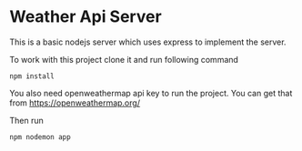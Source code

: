 # Weather Api Server

This is a basic nodejs server which uses express to implement the server.

To work with this project clone it and run following command

`npm install`

You also need openweathermap api key to run the project.
You can get that from https://openweathermap.org/

Then run 

```npm nodemon app```